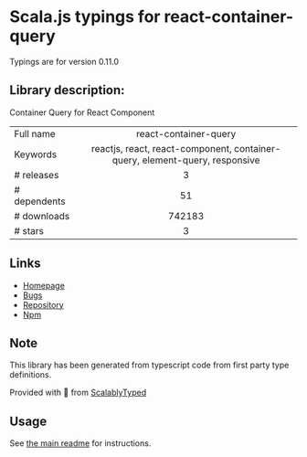 
# Scala.js typings for react-container-query

Typings are for version 0.11.0

## Library description:
Container Query for React Component

|                    |                 |
| ------------------ | :-------------: |
| Full name          | react-container-query |
| Keywords           | reactjs, react, react-component, container-query, element-query, responsive |
| # releases         | 3 |
| # dependents       | 51 |
| # downloads        | 742183 |
| # stars            | 3 |

## Links
- [Homepage](https://github.com/d6u/react-container-query)
- [Bugs](https://github.com/d6u/react-container-query/issues)
- [Repository](https://github.com/d6u/react-container-query)
- [Npm](https://www.npmjs.com/package/react-container-query)
    


## Note
This library has been generated from typescript code from first party type definitions.

Provided with :purple_heart: from [ScalablyTyped](https://github.com/oyvindberg/ScalablyTyped)

## Usage
See [the main readme](../../readme.md) for instructions.



